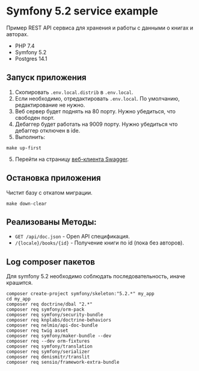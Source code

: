 # Symfony 5.2 service example

Пример REST API сервиса для хранения и работы с данными о книгах и авторах.

- PHP 7.4
- Symfony 5.2
- Postgres 14.1

## Запуск приложения

1. Скопировать `.env.local.distrib` в `.env.local`.
2. Если необходимо, отредактировать `.env.local`. По умолчанию, редактирование не нужно.
3. Веб сервер будет поднять на 80 порту. Нужно убедиться, что свободен порт.
4. Дебаггер будет работать на 9009 порту. Нужно убедиться что дебаггер отключен в ide.
5. Выполнить:
```
make up-first
```
5. Перейти на страницу [веб-клиента Swagger](http://localhost/api/doc/).

## Остановка приложения

Чистит базу с откатом миграции.

```
make down-clear
```

## Реализованы Методы:
- `GET /api/doc.json` - Open API спецификация.
- `/{locale}/books/{id}` - Получение книги по id (пока без авторов).

## Log composer пакетов

Для symfony 5.2 необходимо соблюдать последовательность, иначе крашится.

```
composer create-project symfony/skeleton:"5.2.*" my_app
cd my_app
composer req doctrine/dbal "2.*"
composer req symfony/orm-pack
composer req symfony/security-bundle
composer req knplabs/doctrine-behaviors
composer req nelmio/api-doc-bundle
composer req twig asset
composer req symfony/maker-bundle --dev
composer req --dev orm-fixtures
composer req symfony/translation
composer req symfony/serializer
composer req denismitr/translit
composer req sensio/framework-extra-bundle
```
